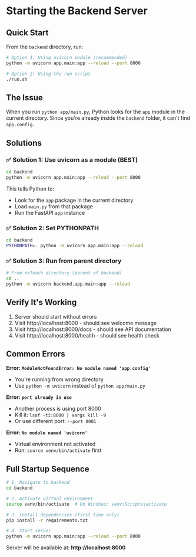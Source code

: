 # Starting the Backend Server

## Quick Start

From the `backend` directory, run:

```bash
# Option 1: Using uvicorn module (recommended)
python -m uvicorn app.main:app --reload --port 8000

# Option 2: Using the run script
./run.sh
```

## The Issue

When you run `python app/main.py`, Python looks for the `app` module in the current directory. Since you're already inside the `backend` folder, it can't find `app.config`.

## Solutions

### ✅ Solution 1: Use uvicorn as a module (BEST)
```bash
cd backend
python -m uvicorn app.main:app --reload --port 8000
```

This tells Python to:
- Look for the `app` package in the current directory
- Load `main.py` from that package
- Run the FastAPI `app` instance

### ✅ Solution 2: Set PYTHONPATH
```bash
cd backend
PYTHONPATH=. python -m uvicorn app.main:app --reload
```

### ✅ Solution 3: Run from parent directory
```bash
# From reTeach directory (parent of backend)
cd ..
python -m uvicorn backend.app.main:app --reload
```

## Verify It's Working

1. Server should start without errors
2. Visit http://localhost:8000 - should see welcome message
3. Visit http://localhost:8000/docs - should see API documentation
4. Visit http://localhost:8000/health - should see health check

## Common Errors

**Error: `ModuleNotFoundError: No module named 'app.config'`**
- You're running from wrong directory
- Use `python -m uvicorn` instead of `python app/main.py`

**Error: `port already in use`**
- Another process is using port 8000
- Kill it: `lsof -ti:8000 | xargs kill -9`
- Or use different port: `--port 8001`

**Error: `No module named 'uvicorn'`**
- Virtual environment not activated
- Run: `source venv/bin/activate` first

## Full Startup Sequence

```bash
# 1. Navigate to backend
cd backend

# 2. Activate virtual environment
source venv/bin/activate  # On Windows: venv\Scripts\activate

# 3. Install dependencies (first time only)
pip install -r requirements.txt

# 4. Start server
python -m uvicorn app.main:app --reload --port 8000
```

Server will be available at: **http://localhost:8000**
